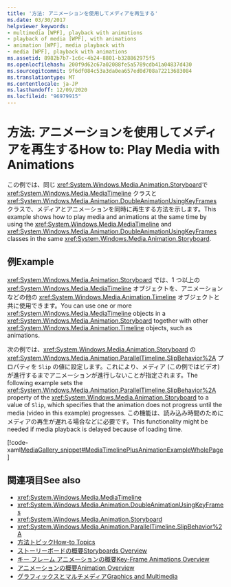 ```yaml
---
title: '方法: アニメーションを使用してメディアを再生する'
ms.date: 03/30/2017
helpviewer_keywords:
- multimedia [WPF], playback with animations
- playback of media [WPF], with animations
- animation [WPF], media playback with
- media [WPF], playback with animations
ms.assetid: 8982b7b7-1c6c-4b24-8801-b328862975f5
ms.openlocfilehash: 200f9d62c67a02088fe5a5789cdb41a04837d430
ms.sourcegitcommit: 9f6df084c53a3da0ea657ed0d708a72213683084
ms.translationtype: MT
ms.contentlocale: ja-JP
ms.lasthandoff: 12/09/2020
ms.locfileid: "96979915"
---
```

# <a name="how-to-play-media-with-animations"></a><span data-ttu-id="6388c-102">方法: アニメーションを使用してメディアを再生する</span><span class="sxs-lookup"><span data-stu-id="6388c-102">How to: Play Media with Animations</span></span>
<span data-ttu-id="6388c-103">この例では、同じ <xref:System.Windows.Media.Animation.Storyboard>で <xref:System.Windows.Media.MediaTimeline> クラスと <xref:System.Windows.Media.Animation.DoubleAnimationUsingKeyFrames> クラスで、メディアとアニメーションを同時に再生する方法を示します。</span><span class="sxs-lookup"><span data-stu-id="6388c-103">This example shows how to play media and animations at the same time by using the <xref:System.Windows.Media.MediaTimeline> and <xref:System.Windows.Media.Animation.DoubleAnimationUsingKeyFrames> classes in the same <xref:System.Windows.Media.Animation.Storyboard>.</span></span>  
  
## <a name="example"></a><span data-ttu-id="6388c-104">例</span><span class="sxs-lookup"><span data-stu-id="6388c-104">Example</span></span>  
 <span data-ttu-id="6388c-105"><xref:System.Windows.Media.Animation.Storyboard> では、1 つ以上の <xref:System.Windows.Media.MediaTimeline> オブジェクトを、アニメーションなどの他の <xref:System.Windows.Media.Animation.Timeline> オブジェクトと共に使用できます。</span><span class="sxs-lookup"><span data-stu-id="6388c-105">You can use one or more <xref:System.Windows.Media.MediaTimeline> objects in a <xref:System.Windows.Media.Animation.Storyboard> together with other <xref:System.Windows.Media.Animation.Timeline> objects, such as animations.</span></span>  
  
 <span data-ttu-id="6388c-106">次の例では、<xref:System.Windows.Media.Animation.Storyboard> の <xref:System.Windows.Media.Animation.ParallelTimeline.SlipBehavior%2A> プロパティを `Slip` の値に設定します。これにより、メディア (この例ではビデオ) が進行するまでアニメーションが進行しないことが指定されます。</span><span class="sxs-lookup"><span data-stu-id="6388c-106">The following example sets the <xref:System.Windows.Media.Animation.ParallelTimeline.SlipBehavior%2A> property of the <xref:System.Windows.Media.Animation.Storyboard> to a value of `Slip`, which specifies that the animation does not progress until the media (video in this example) progresses.</span></span> <span data-ttu-id="6388c-107">この機能は、読み込み時間のためにメディアの再生が遅れる場合などに必要です。</span><span class="sxs-lookup"><span data-stu-id="6388c-107">This functionality might be needed if media playback is delayed because of loading time.</span></span>  
  
 [!code-xaml[MediaGallery_snippet#MediaTimelinePlusAnimationExampleWholePage](~/samples/snippets/csharp/VS_Snippets_Wpf/MediaGallery_snippet/CSharp/MediaTimelinePlusAnimationExample.xaml#mediatimelineplusanimationexamplewholepage)]  
  
## <a name="see-also"></a><span data-ttu-id="6388c-108">関連項目</span><span class="sxs-lookup"><span data-stu-id="6388c-108">See also</span></span>

- <xref:System.Windows.Media.MediaTimeline>
- <xref:System.Windows.Media.Animation.DoubleAnimationUsingKeyFrames>
- <xref:System.Windows.Media.Animation.Storyboard>
- <xref:System.Windows.Media.Animation.ParallelTimeline.SlipBehavior%2A>
- [<span data-ttu-id="6388c-109">方法トピック</span><span class="sxs-lookup"><span data-stu-id="6388c-109">How-to Topics</span></span>](audio-and-video-how-to-topics.md)
- [<span data-ttu-id="6388c-110">ストーリーボードの概要</span><span class="sxs-lookup"><span data-stu-id="6388c-110">Storyboards Overview</span></span>](storyboards-overview.md)
- [<span data-ttu-id="6388c-111">キー フレーム アニメーションの概要</span><span class="sxs-lookup"><span data-stu-id="6388c-111">Key-Frame Animations Overview</span></span>](key-frame-animations-overview.md)
- [<span data-ttu-id="6388c-112">アニメーションの概要</span><span class="sxs-lookup"><span data-stu-id="6388c-112">Animation Overview</span></span>](animation-overview.md)
- [<span data-ttu-id="6388c-113">グラフィックスとマルチメディア</span><span class="sxs-lookup"><span data-stu-id="6388c-113">Graphics and Multimedia</span></span>](index.md)
